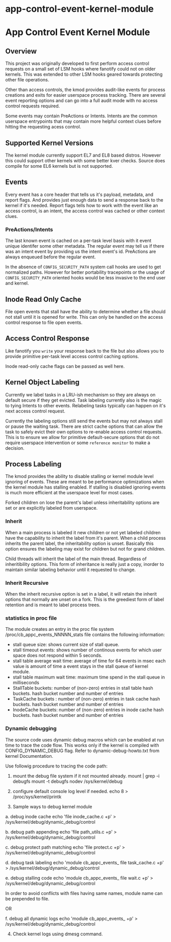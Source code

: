 # app-control-event-kernel-module

# App Control Event Kernel Module

## Overview
This project was originally developed to first perform access control
requests on a small set of LSM hooks where fanotify could not on older
kernels. This was extended to other LSM hooks geared towards protecting
other file operations.

Other than access controls, the kmod provides audit-like events for
process creations and exits for easier userspace process tracking. There
are several event reporting options and can go into a full audit mode
with no access control requests required.

Some events may contain PreActions or Intents. Intents are the common
userspace entrypoints that may contain more helpful context clues before
hitting the requesting acess control.

## Supported Kernel Versions
The kernel module currently support EL7 and EL8 based distros. However
this could support other kernels with some better kver checks. Source does
compile for some EL6 kernels but is not supported.

## Events
Every event has a core header that tells us it's payload, metadata,
and report flags. And provides just enough data to send a response
back to the kernel if it's needed. Report flags tells how to work
with the event like an access control, is an intent, the access control
was cached or other context clues.

### PreActions/Intents
The last known event is cached on a per-task level basis with it event
unique identifer some other metadata. The regular event may tell us if
there was an intent event by providing us the intent event's id. PreActions
are always enqueued before the regular event.

In the absence of `CONFIG_SECURITY_PATH` system call hooks are used to
get normalized paths. However for better portability tracepoints or the
usage of `CONFIG_SECURITY_PATH` oriented hooks would be less invasive
to the end user and kernel.

## Inode Read Only Cache
File open events that stall have the ability to determine whether a file
should not stall until it is opened for write. This can only be handled
on the access control response to file open events.

## Access Control Response
Like fanotify you `write` your response back to the file but also allows
you to provide primitive per-task level access control caching options.

Inode read-only cache flags can be passed as well here.

## Kernel Object Labeling
Currently we label tasks in a LRU-ish mechanism so they are always
on default secure if they get evicted. Task labeling currently also is
the magic to tying Intents to other events. Relabeling tasks
typically can happen on it's next access control request.

Currently the labeling options still send the events but may not always
stall or pause the waiting task. There are strict cache options that
can allow the task to safely evict their own options to re-enable
access control requests. This is to ensure we allow for primitive
default-secure options that do not require userspace intervention or
some `reference monitor` to make a decision.

## Process Labeling
The kmod provides the ability to disable stalling or kernel module level
ignoring of events. These are meant to be performance optimizations when
the kernel module has stalling enabled. If stalling is disabled ignoring
events is much more efficient at the userspace level for most cases.

Forked children on lose the parent's label unless inheritability options
are set or are explicitly labeled from userspace.

### Inherit
When a main process is labeled it new children or not yet labeled children
have the capability to inherit the label from it's parent. When a child
process inherits the parent label, the inheritability option is unset.
Basically this option ensures the labeling may exist for children but not
for grand children.

Child threads will inherit the label of the main thread. Regardless of
inheritibility options. This form of inheritance is really just a copy,
inorder to maintain similar labeling behavior until it requested to
change.

### Inherit Recursive
When the inherit recursive option is set in a label, it will retain the
inherit options that normally are unset on a fork. This is the greediest
form of label retention and is meant to label process trees.

### statistics in proc file
The module creates an entry in the proc file system 
/proc/cb\_appc\_events\_NNNNN\_stats file contains the following
information:
 * stall queue size: shows current size of stall queue.
 * stall timeout events: shows number of continous events for which user
                         space does not respond within 5 seconds.
 * stall table average wait time: average of time for 64 events in msec
                       each value is amount of time a event stays in the
                       stall queue of kernel module.
 * stall table maximum wait time: maximum time spend in the stall queue
                       in milliseconds
 * StallTable buckets: number of (non-zero) entries in stall table hash buckets.
                       hash bucket number and number of entries
 * TaskCache buckets : number of (non-zero) entries in task cache hash buckets.
                       hash bucket number and number of entries
 * InodeCache buckets: number of (non-zero) entries in inode cache hash buckets.
                       hash bucket number and number of entries
 
### Dynamic debugging
The source code uses dynamic debug macros which can be enabled at run
time to trace the code flow. This works only if the kernel is compiled
with CONFIG\_DYNAMIC\_DEBUG flag.
Refer to dynamic-debug-howto.txt from kernel Documentation.

Use followig procedure to tracing the code path:
1. mount the debug file system if it not mounted already.
   mount  | grep -i debugfs
   mount -t debugfs nodev /sys/kernel/debug

2. configure default console log level if needed.
   echo 8 > /proc/sys/kernel/printk

3. Sample ways to debug kernel module

 a. debug inode cache
    echo 'file inode_cache.c +p' > /sys/kernel/debug/dynamic_debug/control

 b. debug path appending
    echo 'file path_utils.c +p' > /sys/kernel/debug/dynamic_debug/control

 c. debug protect path matching
    echo 'file protect.c +p' > /sys/kernel/debug/dynamic_debug/control

 d. debug task labeling
    echo 'module cb_appc_events_<NNNNN> file task_cache.c +p' > /sys/kernel/debug/dynamic_debug/control

 e. debug stalling code 
    echo 'module cb_appc_events_<NNNNN> file wait.c +p' > /sys/kernel/debug/dynamic_debug/control

   In order to avoid conflicts with files having same names, module name can be prepended to  file.

  OR

  f. debug all dynamic logs
    echo 'module cb_appc_events_<NNNNN> +p' > /sys/kernel/debug/dynamic_debug/control

4. Check kernel logs using dmesg command.

